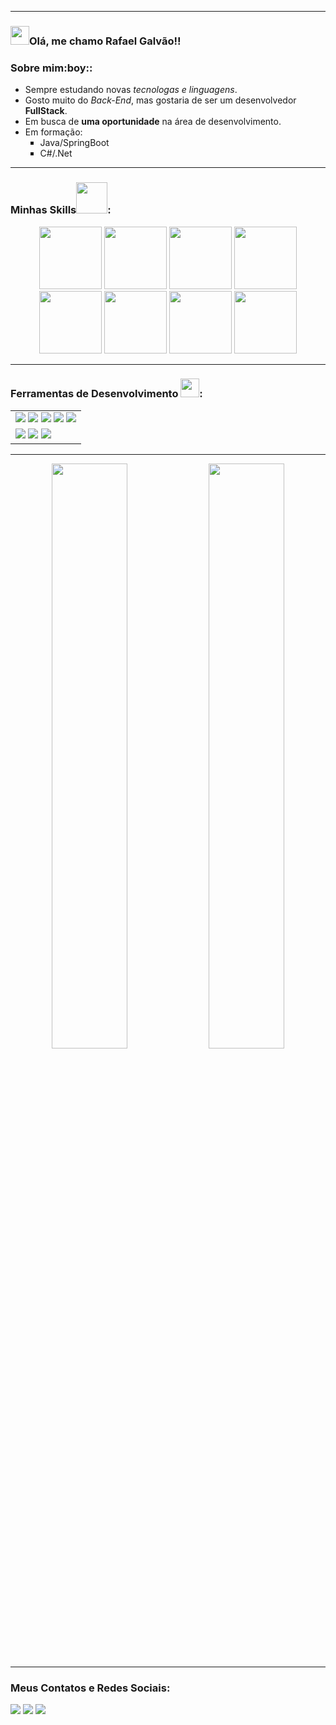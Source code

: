 <hr>
<h3><img src="https://media.tenor.com/SNL9_xhZl9oAAAAi/waving-hand-joypixels.gif" width="30">Olá, me chamo Rafael Galvão!!</h3>
<h3>Sobre mim:boy::</h3>
<ul>
    <li>Sempre estudando novas <em>tecnologas e linguagens</em>.</li>
    <li>Gosto muito do <em>Back-End</em>, mas gostaria de ser um desenvolvedor <strong>FullStack</strong>.</li>
    <li>Em busca de <strong>uma oportunidade</strong> na área de desenvolvimento.</li>
    <li>Em formação:
        <ul type="square">
            <li>Java/SpringBoot</li>
            <li>C#/.Net</li>
        </ul>
    </li>
</ul>
<hr>
<h3>Minhas Skills<img src="https://media.tenor.com/GINEuF-jScAAAAAj/sustainable-jimmy-joy.gif" width="50">:</h3>
<div align="center">
    <img src="https://www.svgrepo.com/show/373533/csharp2.svg" width="100">
    <img src="https://www.svgrepo.com/show/452234/java.svg" width="100">
    <img src="https://www.svgrepo.com/show/452091/python.svg" width="100">
    <img src="https://www.svgrepo.com/show/452095/ruby.svg" width="100">
    <img src="https://www.svgrepo.com/show/303251/mysql-logo.svg" width="100">
    <img src="https://www.svgrepo.com/show/349419/javascript.svg" width="100">
    <img src="https://www.svgrepo.com/show/452228/html-5.svg" width="100">
    <img src="https://www.svgrepo.com/show/373535/css.svg" width="100">
</div>
<hr>
<h3>Ferramentas de Desenvolvimento <img src="https://gifs.eco.br/wp-content/uploads/2022/09/gifs-de-engrenagem-1.gif" width="30">:</h3>
<div align="center">
<table>
        <tr>
            <td>
                <img src="https://img.shields.io/badge/apache%20netbeans-1B6AC6?style=for-the-badge">
                <img src="https://img.shields.io/badge/Eclipse-2C2255?style=for-the-badge">            
                <img src="https://img.shields.io/badge/PyCharm-000000.svg?&style=for-the-badge">                
                <img src="https://img.shields.io/badge/GIT-E44C30?style=for-the-badge">
                <img src="https://img.shields.io/badge/MySQL-00000F?style=for-the-badge">
            </td>         
        </tr>
        <tr>
            <td>
                <img src="https://img.shields.io/badge/Visual_Studio-5C2D91?style=for-the-badge">
                <img src="https://img.shields.io/badge/Visual_Studio_Code-0078D4?style=for-the-badge">
                <img src="https://img.shields.io/badge/GitHub-100000?style=for-the-badge">
            </td>
        </tr>
</table>
</div>
<hr>
<div align="center">
    <img src="https://user-images.githubusercontent.com/124510294/228619026-d93147fa-26c9-45d8-87dd-15454cfbb87d.gif" width="49%" >
    <img src="https://github-readme-stats.vercel.app/api/top-langs/?username=RafaGalvaodev&theme=blue-green&layout=compact" width="49%" >
</div>
<hr>
<h3>Meus Contatos e Redes Sociais:</h3>
<div>
    <a href = "https://mail.rafagalvaonull@gmail.com"><img src="https://img.shields.io/badge/Gmail-D14836?style=for-the-badge&logo=gmail&logoColor=white" target="_blank"></a>
    <a href= "https://www.linkedin.com/in/rafael-galv%C3%A3o-0562381b7/" target="_blank"><img src="https://img.shields.io/badge/-LinkedIn-%230077B5?style=for-the-badge&logo=linkedin&logoColor=white" target="_blank"></a>
    <a href = "https://discord.com/channels/@me" target="_blank"><img src="https://img.shields.io/badge/Discord-7289DA?style=for-the-badge&logo=discord&logoColor=white" target="_blank"></a>  
</div>
